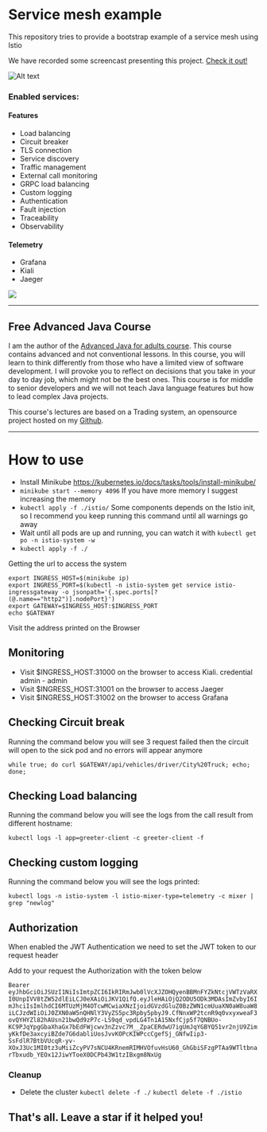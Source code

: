 # Service mesh example

This repository tries to provide a bootstrap example of a service mesh using Istio

We have recorded some screencast presenting this project. [Check it out!](https://dzone.com/articles/programming-microservices-communication-with-istio-state)

![Alt text](mesh-arch.png?raw=true "microservices architecture")

### Enabled services:
#### Features
- Load balancing
- Circuit breaker
- TLS connection
- Service discovery
- Traffic management 
- External call monitoring
- GRPC load balancing
- Custom logging 
- Authentication
- Fault injection
- Traceability 
- Observability 

#### Telemetry 
- Grafana
- Kiali
- Jaeger 

<a href="https://www.buymeacoffee.com/apssouza"><img src="https://miro.medium.com/max/654/1*rQv8JgstmK0juxP-Kb4IGg.jpeg"></a>

---
## Free Advanced Java Course
I am the author of the [Advanced Java for adults course](https://www.udemy.com/course/advanced-java-for-adults/?referralCode=8014CCF0A5A931ADED5F). This course contains advanced and not conventional lessons. In this course, you will learn to think differently from those who have a limited view of software development. I will provoke you to reflect on decisions that you take in your day to day job, which might not be the best ones. This course is for middle to senior developers and we will not teach Java language features but how to lead complex Java projects. 

This course's lectures are based on a Trading system, an opensource project hosted on my [Github](https://github.com/apssouza22/trading-system).

---



# How to use
* Install Minikube  https://kubernetes.io/docs/tasks/tools/install-minikube/
* `minikube start --memory 4096` If you have more memory I suggest increasing the memory
* `kubectl apply -f ./istio/` Some components depends on the Istio init, so I recommend you keep running this command until all warnings go away
* Wait until all pods are up and running, you can watch it with `kubectl get po -n istio-system -w`
* `kubectl apply -f ./`


Getting the url to access the system
```
export INGRESS_HOST=$(minikube ip)
export INGRESS_PORT=$(kubectl -n istio-system get service istio-ingressgateway -o jsonpath='{.spec.ports[?(@.name=="http2")].nodePort}')
export GATEWAY=$INGRESS_HOST:$INGRESS_PORT
echo $GATEWAY
```

Visit the address printed on the Browser
 
## Monitoring

* Visit $INGRESS_HOST:31000 on the browser to access Kiali. credential admin - admin
* Visit $INGRESS_HOST:31001 on the browser to access Jaeger
* Visit $INGRESS_HOST:31002 on the browser to access Grafana

## Checking Circuit break
Running the command below you will see 3 request failed 
then the circuit will  open to the sick pod and no errors will appear anymore

`while true; do curl $GATEWAY/api/vehicles/driver/City%20Truck; echo; done;`

## Checking Load balancing
Running the command below you will see the logs from the call result from different hostname:

`kubectl logs -l app=greeter-client -c greeter-client -f`

## Checking custom logging 
Running the command below you will see the logs printed:

``kubectl logs -n istio-system -l istio-mixer-type=telemetry -c mixer | grep "newlog" ``


## Authorization 
When enabled the JWT Authentication we need to set the JWT token to our request header

Add to your request the Authorization with the token below
 
``Bearer eyJhbGciOiJSUzI1NiIsImtpZCI6IkRIRmJwb0lVcXJZOHQyenBBMnFYZkNtcjVWTzVaRXI0UnpIVV8tZW52dlEiLCJ0eXAiOiJKV1QifQ.eyJleHAiOjQ2ODU5ODk3MDAsImZvbyI6ImJhciIsImlhdCI6MTUzMjM4OTcwMCwiaXNzIjoidGVzdGluZ0BzZWN1cmUuaXN0aW8uaW8iLCJzdWIiOiJ0ZXN0aW5nQHNlY3VyZS5pc3Rpby5pbyJ9.CfNnxWP2tcnR9q0vxyxweaF3ovQYHYZl82hAUsn21bwQd9zP7c-LS9qd_vpdLG4Tn1A15NxfCjp5f7QNBUo-KC9PJqYpgGbaXhaGx7bEdFWjcwv3nZzvc7M__ZpaCERdwU7igUmJqYGBYQ51vr2njU9ZimyKkfDe3axcyiBZde7G6dabliUosJvvKOPcKIWPccCgefSj_GNfwIip3-SsFdlR7BtbVUcqR-yv-XOxJ3Uc1MI0tz3uMiiZcyPV7sNCU4KRnemRIMHVOfuvHsU60_GhGbiSFzgPTAa9WTltbnarTbxudb_YEOx12JiwYToeX0DCPb43W1tzIBxgm8NxUg``

### Cleanup

* Delete the cluster
``kubectl delete -f ./``
``kubectl delete -f ./istio``

## That's all. Leave a star if it helped you!
 
